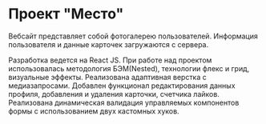 # Проект "Место"
Вебсайт представляет собой фотогалерею пользователей. Информация пользователя и данные карточек загружаются с сервера.

Разработка ведется на React JS. При работе над проектом использовалась методология БЭМ(Nested), технологии флекс и грид, визуальные эффекты. Реализована адаптивная верстка с медиазапросами. Добавлен функционал редактирования данных профиля, добавления и удаления карточки, счетчика лайков. Реализована динамическая валидация управляемых компонентов формы с использованием двух кастомных хуков.
